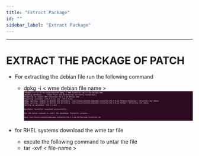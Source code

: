```yaml
---
title: "Extract Package"
id: ""
sidebar_label: "Extract Package"
---
```

---
# EXTRACT THE PACKAGE OF PATCH
- For extracting the debian file run the following command
  - dpkg -i  < wme debian file name >
  	  [![](/learn/assets/wme-setup/upgrade-wme-setup/extract-the-patch-package.png)](/learn/assets/wme-setup/upgrade-wme-setup/extract-the-patch-package.png)

- for RHEL systems download the wme tar file
  - excute the following command to untar the file
  - tar -xvf < file-name >
